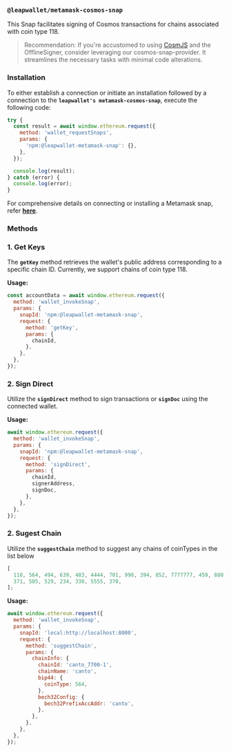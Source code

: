 ### **`@leapwallet/metamask-cosmos-snap`**

This Snap facilitates signing of Cosmos transactions for chains associated with coin type 118.

> Recommendation: If you're accustomed to using [CosmJS](https://github.com/cosmos/cosmjs) and the OfflineSigner, consider leveraging our cosmos-snap-provider. It streamlines the necessary tasks with minimal code alterations.

### **Installation**

To either establish a connection or initiate an installation followed by a connection to the **`leapwallet's metamask-cosmos-snap`**, execute the following code:

```javascript
try {
  const result = await window.ethereum.request({
    method: 'wallet_requestSnaps',
    params: {
      'npm:@leapwallet-metamask-snap': {},
    },
  });

  console.log(result);
} catch (error) {
  console.log(error);
}
```

For comprehensive details on connecting or installing a Metamask snap, refer **[here](https://docs.metamask.io/snaps/reference/rpc-api/#wallet_requestsnaps)**.

### **Methods**

### 1. **Get Keys**

The **`getKey`** method retrieves the wallet's public address corresponding to a specific chain ID. Currently, we support chains of coin type 118.

**Usage:**

```javascript
const accountData = await window.ethereum.request({
  method: 'wallet_invokeSnap',
  params: {
    snapId: 'npm:@leapwallet-metamask-snap',
    request: {
      method: 'getKey',
      params: {
        chainId,
      },
    },
  },
});
```

### 2. **Sign Direct**

Utilize the **`signDirect`** method to sign transactions or **`signDoc`** using the connected wallet.

**Usage:**

```javascript
await window.ethereum.request({
  method: 'wallet_invokeSnap',
  params: {
    snapId: 'npm:@leapwallet-metamask-snap',
    request: {
      method: 'signDirect',
      params: {
        chainId,
        signerAddress,
        signDoc,
      },
    },
  },
});
```

### 2. **Sugest Chain**

Utilize the **`suggestChain`** method to suggest any chains of coinTypes in the list below

```javascript
[
  118, 564, 494, 639, 483, 4444, 701, 990, 394, 852, 7777777, 459, 880, 931,
  371, 505, 529, 234, 330, 5555, 370,
];
```

**Usage:**

```javascript
await window.ethereum.request({
  method: 'wallet_invokeSnap',
  params: {
    snapId: 'local:http://localhost:8000',
    request: {
      method: 'suggestChain',
      params: {
        chainInfo: {
          chainId: 'canto_7700-1',
          chainName: 'canto',
          bip44: {
            coinType: 564,
          },
          bech32Config: {
            bech32PrefixAccAddr: 'canto',
          },
        },
      },
    },
  },
});
```
